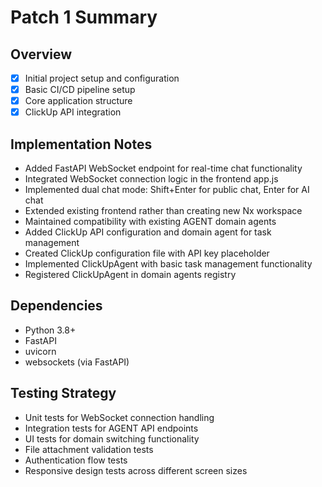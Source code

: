 # Patch 1 Summary

## Overview

- [x] Initial project setup and configuration
- [x] Basic CI/CD pipeline setup
- [x] Core application structure
- [x] ClickUp API integration

## Implementation Notes

- Added FastAPI WebSocket endpoint for real-time chat functionality
- Integrated WebSocket connection logic in the frontend app.js
- Implemented dual chat mode: Shift+Enter for public chat, Enter for AI chat
- Extended existing frontend rather than creating new Nx workspace
- Maintained compatibility with existing AGENT domain agents
- Added ClickUp API configuration and domain agent for task management
- Created ClickUp configuration file with API key placeholder
- Implemented ClickUpAgent with basic task management functionality
- Registered ClickUpAgent in domain agents registry

## Dependencies

- Python 3.8+
- FastAPI
- uvicorn
- websockets (via FastAPI)

## Testing Strategy

- Unit tests for WebSocket connection handling
- Integration tests for AGENT API endpoints
- UI tests for domain switching functionality
- File attachment validation tests
- Authentication flow tests
- Responsive design tests across different screen sizes
